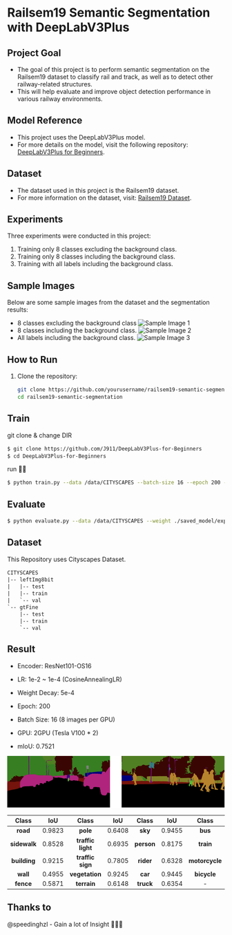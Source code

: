 # Railsem19 Semantic Segmentation with DeepLabV3Plus

## Project Goal

- The goal of this project is to perform semantic segmentation on the Railsem19 dataset to classify rail and track, as well as to detect other railway-related structures.
- This will help evaluate and improve object detection performance in various railway environments.

## Model Reference

- This project uses the DeepLabV3Plus model.
- For more details on the model, visit the following repository: [DeepLabV3Plus for Beginners](https://github.com/J911/DeepLabV3Plus-for-Beginners).

## Dataset

- The dataset used in this project is the Railsem19 dataset.
- For more information on the dataset, visit: [Railsem19 Dataset](https://www.wilddash.cc/railsem19).

## Experiments

Three experiments were conducted in this project:
1. Training only 8 classes excluding the background class.
2. Training only 8 classes including the background class.
3. Training with all labels including the background class.

## Sample Images

Below are some sample images from the dataset and the segmentation results:

- 8 classes excluding the background class
![Sample Image 1](outputs/good_without_background/rs07869.png)
- 8 classes including the background class.
![Sample Image 2](outputs/good_background/rs07854.png)
- All labels including the background class.
![Sample Image 3](outputs/good_full_labels/rs07855.png)

## How to Run

1. Clone the repository:
   ```bash
   git clone https://github.com/yourusername/railsem19-semantic-segmentation.git
   cd railsem19-semantic-segmentation


## Train
git clone & change DIR
```bash
$ git clone https://github.com/J911/DeepLabV3Plus-for-Beginners
$ cd DeepLabV3Plus-for-Beginners
```
run 🙌🙌
```bash
$ python train.py --data /data/CITYSCAPES --batch-size 16 --epoch 200 --logdir ./logs/exp1/ --save ./saved_model/exp1/
```

## Evaluate
```bash
$ python evaluate.py --data /data/CITYSCAPES --weight ./saved_model/exp1/epoch200.pth --num-classes 19
```

## Dataset

This Repository uses Cityscapes Dataset.

```
CITYSCAPES
|-- leftImg8bit
|   |-- test 
|   |-- train
|   `-- val
`-- gtFine
    |-- test 
    |-- train
    `-- val
```

## Result

- Encoder: ResNet101-OS16
- LR: 1e-2 ~ 1e-4 (CosineAnnealingLR)
- Weight Decay: 5e-4
- Epoch: 200
- Batch Size: 16 (8 images per GPU)
- GPU: 2GPU (Tesla V100 * 2)

- mIoU: 0.7521

![result](./assets/result.png)

| Class | IoU | Class | IoU | Class | IoU | Class | IoU |
|:-----:|:---:|:-----:|:---:|:-----:|:---:|:-----:|:---:|
| **road** | 0.9823 | **pole** | 0.6408 | **sky** | 0.9455 | **bus** | 0.8117 |
| **sidewalk** | 0.8528 | **traffic light** | 0.6935 | **person** | 0.8175 | **train** | 0.5439 |
| **building** | 0.9215 | **traffic sign** | 0.7805 | **rider** | 0.6328 | **motorcycle** | 0.6905 |
| **wall** | 0.4955 | **vegetation** | 0.9245 | **car** | 0.9445 | **bicycle** | 0.7738 |
| **fence** | 0.5871 | **terrain** | 0.6148 | **truck** | 0.6354 | - | - |


## Thanks to
@speedinghzl - Gain a lot of Insight 🙇🏻‍♂️
